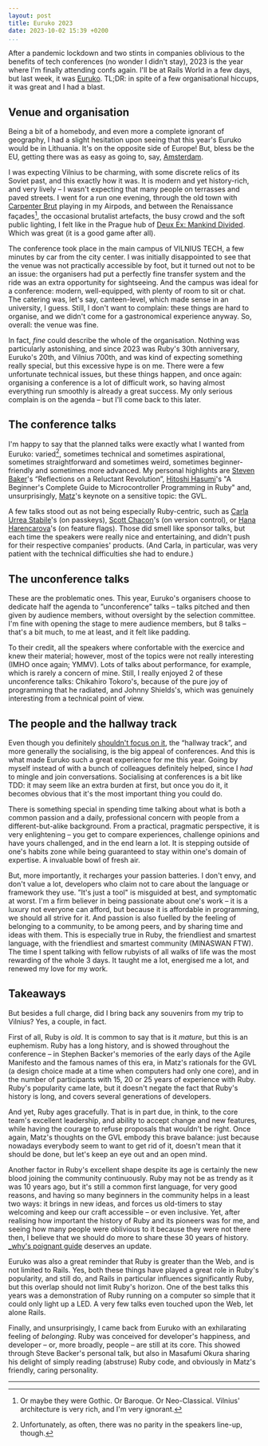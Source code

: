 ```yaml
---
layout: post
title: Euruko 2023
date: 2023-10-02 15:39 +0200
...
```


After a pandemic lockdown and two stints in companies oblivious to the benefits of tech conferences (no wonder I didn't 
stay), 2023 is the year where I'm finally attending confs again. I'll be at Rails World in a few days, but last week, 
it was [Euruko](https://2023.euruko.org). TL;DR: in spite of a few organisational hiccups, it was great and I had a blast.

## Venue and organisation

Being a bit of a homebody, and even more a complete ignorant of geography, I had a slight hesitation upon seeing that 
this year's Euruko would be in Lithuania. It's on the opposite side of Europe! But, bless be the EU, getting there was 
as easy as going to, say, [Amsterdam](https://rubyonrails.org/world).

I was expecting Vilnius to be charming, with some discrete relics of its Soviet past, and this exactly how it was. It is 
modern and yet history-rich, and very lively – I wasn't expecting that many people on terrasses and paved streets. I went 
for a run one evening, through the old town with [Carpenter Brut](https://www.youtube.com/watch?v=7fDvxlK2FMc) playing in 
my Airpods, and between the Renaissance façades[^1], the occasional brutalist artefacts, the busy crowd and the soft public 
lighting, I felt like in the Prague hub of [Deux Ex: Mankind Divided](https://www.eidosmontreal.com/games/deus-ex-mankind-divided/). 
Which was great (it is a good game after all).

The conference took place in the main campus of VILNIUS TECH, a few minutes by car from the city center. I was initially 
disappointed to see that the venue was not practically accessible by foot, but it turned out not to be an issue: the 
organisers had put a perfectly fine transfer system and the ride was an extra opportunity for sightseeing. And the campus 
was ideal for a conference: modern, well-equipped, with plenty of room to sit or chat. The catering was, let's say, 
canteen-level, which made sense in an university, I guess. Still, I don't want to complain: these things are hard 
to organise, and we didn't come for a gastronomical experience anyway. So, overall: the venue was fine.

In fact, _fine_ could describe the whole of the organisation. Nothing was particularly astonishing, and since 2023 
was Ruby's 30th anniversary, Euruko's 20th, and Vilnius 700th, and was kind of expecting something really special, but 
this excessive hype is on me. There were a few unfortunate technical issues, but these things happen, and once again: 
organising a conference is a lot of difficult work, so having almost everything run smoothly is already a great 
success. My only serious complain is on the agenda – but I'll come back to this later.

## The conference talks

I'm happy to say that the planned talks were exactly what I wanted from Euruko: varied[^2], sometimes technical and 
sometimes aspirational, sometimes straightforward and sometimes weird, sometimes beginner-friendly and sometimes more 
advanced. My personal highlights are [Steven Baker](https://twitter.com/srbaker)'s “Reflections on a Reluctant Revolution”, 
[Hitoshi Hasumi](https://github.com/hasumikin)'s "A Beginner's Complete Guide to Microcontroller Programming in Ruby" 
and, unsurprisingly, [Matz](https://twitter.com/yukihiro_matz)'s keynote on a sensitive topic: the GVL.

A few talks stood out as not being especially Ruby-centric, such as [Carla Urrea Stabile](https://twitter.com/carlastabile)'s 
(on passkeys), [Scott Chacon](https://twitter.com/chacon)'s (on version control), or [Hana Harencarova](https://www.linkedin.com/in/hana-harencarova)'s 
(on feature flags). Those did smell like sponsor talks, but each time the speakers were really nice and entertaining, 
and didn't push for their respective companies' products. (And Carla, in particular, was very patient with the technical 
difficulties she had to endure.)

## The unconference talks

These are the problematic ones. This year, Euruko's organisers choose to dedicate half the agenda to ”unconference” talks 
– talks pitched and then given by audience members, without oversight by the selection committee. I'm fine with opening 
the stage to mere audience members, but 8 talks – that's a bit much, to me at least, and it felt like padding.

To their credit, all the speakers where confortable with the exercice and knew their material; however, most of the topics 
were not really interesting (IMHO once again; YMMV). Lots of talks about performance, for example, which is rarely a 
concern of mine. Still, I really enjoyed 2 of these unconference talks: Chikahiro Tokoro's, because of the pure joy of 
programming that he radiated, and Johnny Shields's, which was genuinely interesting from a technical point of view.

## The people and the hallway track

Even though you definitely [shouldn't focus on it](https://hynek.me/articles/hallway-track/), the “hallway track”, and 
more generally the socialising, is the big appeal of conferences. And this is what made Euruko such a great experience 
for me this year. Going by myself instead of with a bunch of colleagues definitely helped, since I _had_ to mingle and 
join conversations. Socialising at conferences is a bit like TDD: it may seem like an extra burden at first, but once 
you do it, it becomes obvious that it's the most important thing you could do.

There is something special in spending time talking about what is both a common passion and a daily, professional concern 
with people from a different-but-alike background. From a practical, pragmatic perspective, it is very enlightening – 
you get to compare experiences, challenge opinions and have yours challenged, and in the end learn a lot. It is stepping 
outside of one's habits zone while being guaranteed to stay within one's domain of expertise. A invaluable bowl of fresh 
air.

But, more importantly, it recharges your passion batteries. I don't envy, and don't value a lot, developers who claim 
not to care about the language or framework they use. ”It's just a tool" is misguided at best, and symptomatic at worst. 
I'm a firm believer in being passionate about one's work – it is a luxury not everyone can afford, but because it is 
affordable in programming, we should all strive for it. And passion is also fuelled by the feeling of belonging to a 
community, to be among peers, and by sharing time and ideas with them. This is especially true in Ruby, the 
friendliest and smartest language, with the friendliest and smartest community (MINASWAN FTW). The time I spent talking 
with fellow rubyists of all walks of life was the most rewarding of the whole 3 days. It taught me a lot, energised me 
a lot, and renewed my love for my work.

## Takeaways

But besides a full charge, did I bring back any souvenirs from my trip to Vilnius? Yes, a couple, in fact.

First of all, Ruby is _old_. It is common to say that is it _mature_, but this is an euphemism. Ruby has a long history, 
and is showed throughout the conference – in Stephen Backer's memories of the early days of the Agile Manifesto and 
the famous names of this era, in Matz's rationals for the GVL (a design choice made at a time when computers had only 
one core), and in the number of participants with 15, 20 or 25 years of experience with Ruby. Ruby's popularity came 
late, but it doesn't negate the fact that Ruby's history is long, and covers several generations of developers.

And yet, Ruby ages gracefully. That is in part due, in think, to the core team's excellent leadership, and ability to 
accept change and new features, while having the courage to refuse proposals that wouldn't be right. Once again, Matz's 
thoughts on the GVL embody this brave balance: just because nowadays everybody seem to want to get rid of it, doesn't 
mean that it should be done, but let's keep an eye out and an open mind.

Another factor in Ruby's excellent shape despite its age is certainly the new blood joining the community continuously. 
Ruby may not be as trendy as it was 10 years ago, but it's still a common first language, for very good reasons, and having 
so many beginners in the community helps in a least two ways: it brings in new ideas, and forces us old-timers to stay 
welcoming and keep our craft accessible – or even inclusive. Yet, after realising how important the history of Ruby 
and its pioneers was for me, and seeing how many people were oblivious to it because they were not there then, I believe 
that we should do more to share these 30 years of history. [_why's poignant guide](http://poignant.guide) deserves an update.

Euruko was also a great reminder that Ruby is greater than the Web, and is not limited to Rails. Yes, both these things 
have played a great role in Ruby's popularity, and still do, and Rails in particular influences significantly Ruby, 
but this overlap should not limit Ruby's horizon. One of the best talks this years was a demonstration of Ruby running 
on a computer so simple that it could only light up a LED. A very few talks even touched upon the Web, let alone Rails.

Finally, and unsurprisingly, I came back from Euruko with an exhilarating feeling of _belonging_. Ruby was conceived 
for developer's happiness, and developer – or, more broadly, people – are still at its core. This showed through Steve 
Backer's personal talk, but also in Masafumi Okura sharing his delight of simply reading (abstruse) Ruby code, and 
obviously in Matz's friendly, caring personality.

---

[^1]: Or maybe they were Gothic. Or Baroque. Or Neo-Classical. Vilnius' architecture is very rich, and I'm very ignorant. 

[^2]: Unfortunately, as often, there was no parity in the speakers line-up, though.